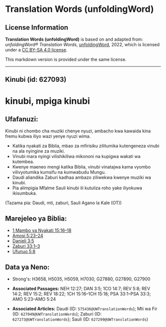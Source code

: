 # Translation Words (unfoldingWord)

## License Information

**Translation Words (unfoldingWord)** is based on and adapted from: _unfoldingWord® Translation Words_, [unfoldingWord](https://unfoldingword.org/utw), 2022, which is licensed under a [CC BY-SA 4.0 license](https://creativecommons.org/licenses/by-sa/4.0/legalcode.en).

This markdown version is provided under the same license.



--------------------------------

## Kinubi (id: 627093)

kinubi, mpiga kinubi
====================

Ufafanuzi:
----------

Kinubi ni chombo cha muziki chenye nyuzi, ambacho kwa kawaida kina fremu kubwa iliyo wazi yenye nyuzi wima.

* Katika nyakati za Biblia, mbao za mfirisiku zilitumika kutengeneza vinubi na ala nyingine za muziki.
* Vinubi mara nyingi vilishikiliwa mikononi na kupigwa wakati wa kutembea.
* Kwenye maeneo mengi katika Biblia, vinubi vinatajwa kama vyombo vilivyotumika kumsifu na kumwabudu Mungu.
* Daudi aliandika Zaburi kadhaa ambazo ziliwekwa kwenye muziki wa kinubi.
* Pia alimpigia Mfalme Sauli kinubi ili kutuliza roho yake iliyokuwa ikisumbuka.

(Tazama pia: Daudi, mti, zaburi, Sauli Agano la Kale (OT))

Marejeleo ya Biblia:
--------------------

* [1 Mambo ya Nyakati 15:16–18](https://ref.ly/1Chr15:16-1Chr15:18)
* [Amosi 5:23–24](https://ref.ly/Amos5:23-Amos5:24)
* [Danieli 3:5](https://ref.ly/Dan3:5)
* [Zaburi 33:1–3](https://ref.ly/Ps33:1-Ps33:3)
* [Ufunuo 5:8](https://ref.ly/Rev5:8)

Data ya Neno:
-------------

* Strong's: H3658, H5035, H5059, H7030, G27880, G27890, G27900

* **Associated Passages:** NEH 12:27; DAN 3:5; 1CO 14:7; REV 5:8; REV 14:2; REV 15:2; REV 18:22; 1CH 15:16–1CH 15:18; PSA 33:1–PSA 33:3; AMO 5:23–AMO 5:24
* **Associated Articles:** Daudi (ID: `575436@UWTranslationWords`); Mti wa Fir (ID: `627049@UWTranslationWords`); Zaburi (ID: `627273@UWTranslationWords`); Sauli (ID: `627299@UWTranslationWords`)

